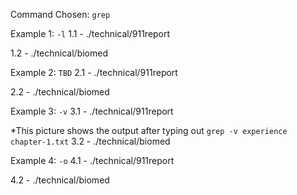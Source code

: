 Command Chosen: `grep`

Example 1: `-l`
1.1 - ./technical/911report

1.2 - ./technical/biomed

Example 2: `TBD`
2.1 - ./technical/911report

2.2 - ./technical/biomed

Example 3: `-v`
3.1 - ./technical/911report

*This picture shows the output after typing out `grep -v experience chapter-1.txt`
3.2 - ./technical/biomed

Example 4: `-o`
4.1 - ./technical/911report

4.2 - ./technical/biomed
